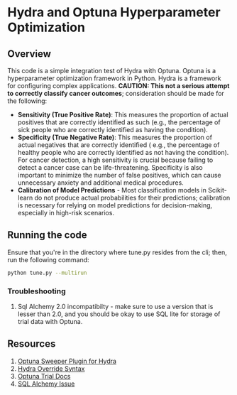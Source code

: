 # Hydra and Optuna Hyperparameter Optimization

## Overview

This code is a simple integration test of Hydra with Optuna. Optuna is a hyperparameter optimization framework in
Python. Hydra is a
framework for configuring complex applications. **CAUTION: This not a serious attempt to correctly classify cancer outcomes**;
consideration should be made for the following:

- **Sensitivity (True Positive Rate)**: This measures the proportion of actual positives that are correctly identified
  as
  such (e.g., the percentage of sick people who are correctly identified as having the condition).
- **Specificity (True Negative Rate)**: This measures the proportion of actual negatives that are correctly identified (
  e.g.,
  the percentage of healthy people who are correctly identified as not having the condition).
  For cancer detection, a high sensitivity is crucial because failing to detect a cancer case can be life-threatening.
  Specificity is also important to minimize the number of false positives, which can cause unnecessary anxiety and
  additional medical procedures.
- **Calibration of Model Predictions** - Most classification models in Scikit-learn do not produce actual probabilities
  for their predictions; calibration is necessary for relying on model predictions for decision-making, especially in
  high-risk scenarios.

## Running the code

Ensure that you're in the directory where tune.py resides from the cli; then, run the following command:

```bash
python tune.py --multirun
```

### Troubleshooting

1. Sql Alchemy 2.0 incompatibilty - make sure to use a version that is lesser than 2.0, and you should be okay to use
   SQL lite for storage of trial data with Optuna.

## Resources

1. [Optuna Sweeper Plugin for Hydra](https://hydra.cc/docs/plugins/optuna_sweeper/)
2. [Hydra Override Syntax](https://hydra.cc/docs/advanced/override_grammar/extended/)
3. [Optuna Trial Docs](https://optuna.readthedocs.io/en/stable/reference/generated/optuna.trial.Trial.html)
4. [SQL Alchemy Issue](https://github.com/optuna/optuna/issues/4392)